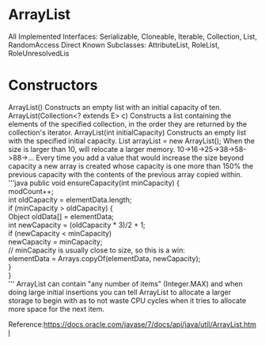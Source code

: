 ArrayList
===
All Implemented Interfaces:
Serializable, Cloneable, Iterable<E>, Collection<E>, List<E>, RandomAccess
Direct Known Subclasses:
AttributeList, RoleList, RoleUnresolvedLis

# Constructors
ArrayList()
Constructs an empty list with an initial capacity of ten.
ArrayList(Collection<? extends E> c)
Constructs a list containing the elements of the specified collection, in the order they are returned by the collection's iterator.
ArrayList(int initialCapacity)
Constructs an empty list with the specified initial capacity.
List arrayList = new ArrayList();
When the size is larger than 10, will relocate a larger memory. 
10->16->25->38->58->88->...
Every time you add a value that would increase the size beyond capacity a new array is created whose capacity is one more than 150% the previous capacity with the contents of the previous array copied within.
'''java
public void ensureCapacity(int minCapacity) 
{  
    modCount++;  
    int oldCapacity = elementData.length;  
    if (minCapacity > oldCapacity) 
    {  
        Object oldData[] = elementData;  
        int newCapacity = (oldCapacity * 3)/2 + 1;  
            if (newCapacity < minCapacity)  
        newCapacity = minCapacity;  
            // minCapacity is usually close to size, so this is a win:  
            elementData = Arrays.copyOf(elementData, newCapacity);  
    }  
}  
'''
ArrayList can contain "any number of items" (Integer.MAX) and when doing large initial insertions you can tell ArrayList to allocate a larger storage to begin with as to not waste CPU cycles when it tries to allocate more space for the next item.

Reference:https://docs.oracle.com/javase/7/docs/api/java/util/ArrayList.html
